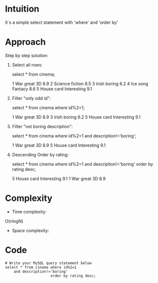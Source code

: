 # Intuition
<!-- Describe your first thoughts on how to solve this problem. -->
It`s a simple select statement with 'where' and 'order by'
# Approach
<!-- Describe your approach to solving the problem. -->
Step by step solution:
1) Select all rows:

    select * from cinema;

   1	War	great 3D	8.9
   2	Science	fiction	8.5
   3	irish	boring	6.2
   4	Ice song	Fantacy	8.6
   5	House card	Interesting	9.1
2) Filter "only odd id":

    select * from cinema where id%2=1;

   1	War	great 3D	8.9
   3	irish	boring	6.2
   5	House card	Interesting	9.1
3) Filter "not boring description":

    select * from cinema where id%2=1 and description!='boring';
   
   1	War	great 3D	8.9
   5	House card	Interesting	9.1
4) Descending Order by rating:

    select * from cinema where id%2=1 and description!='boring' order by rating desc;
   
   5	House card	Interesting	9.1
   1	War	great 3D	8.9

# Complexity
- Time complexity:
<!-- Add your time complexity here, e.g. $$O(n)$$ -->
O(nlogN)
- Space complexity:
<!-- Add your space complexity here, e.g. $$O(n)$$ -->

# Code
```
# Write your MySQL query statement below
select * from cinema where id%2=1 
    and description!='boring' 
                     order by rating desc;
```